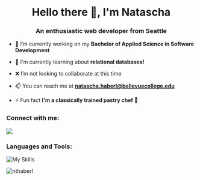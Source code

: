 <h1 align="center">Hello there 👋, I'm Natascha</h1>
<h3 align="center">An enthusiastic web developer from Seattle</h3>

- 🔭 I’m currently working on my **Bachelor of Applied Science in Software Development**

- 🌱 I'm currently learning about **relational databases!**

- ❌ I’m not looking to collaborate at this time

- 📫 You can reach me at **natascha.haberl@bellevuecollege.edu**

- ⚡ Fun fact **I'm a classically trained pastry chef 🍰**

<h3 align="left">Connect with me:</h3>
<p align="left">
<a href="https://linkedin.com/in/nhaberl"><img align="center" src="https://skillicons.dev/icons?i=linkedin"/></a>
</p>

<h3 align="left">Languages and Tools:</h3>
<p align="left"> 

![My Skills](https://skillicons.dev/icons?i=cs,js,react,css,html,nodejs,mongodb,mysql,aws,azure,dotnet,postman,firebase,git,bash,&perline=4)

 </p>

<p><img align="center" src="https://github-readme-stats.vercel.app/api/top-langs?username=nthaberl&theme=tokyonight&show_icons=true&locale=en&layout=compact" alt="nthaberl" /></p>
